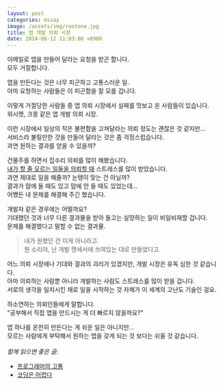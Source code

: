 ```yaml
---
layout: post
categories: essay
image: /assets/img/rootone.jpg
title: 앱 개발 의뢰 시장
date: 2024-06-12 11:03:00 +0900
---
```


이메일로 앱을 만들어 달라는 요청을 받곤 합니다.  
모두 거절합니다.

앱을 만든다는 것은 너무 피곤하고 고통스러운 일.  
아마 요청하는 사람들은 이 피곤함을 잘 모를 겁니다.

이렇게 거절당한 사람들 중 앱 의뢰 시장에서 실패를 맛보고 온 사람들이 있습니다.    
위시켓, 크몽 같은 앱 개발 의뢰 시장.  

이런 시장에서 일상의 작은 불편함을 고쳐달라는 의뢰 정도는 괜찮은 것 같지만...  
서비스라 불릴만한 것을 만들어 달라는 것은 좀 걱정스럽습니다.  
과연 원하는 결과를 얻을 수 있을까?

건물주를 하면서 집수리 의뢰를 많이 해봤습니다.  
[내가 할 줄 모르는 일들을 의뢰할 때](https://brunch.co.kr/@buildingking/12) 스트레스를 많이 받았습니다.  
과연 제대로 일을 해줄까? 눈탱이 맞는 건 아닐까?  
결과가 맘에 들 때도 있고 맘에 안 들 때도 있었는데...  
어쨌든 내 문제를 해결해 주긴 했습니다.  

개발자 같은 경우에는 어떨까요?  
기대했던 것과 너무 다른 결과물을 받아 들고는 실망하는 일이 비일비재할 겁니다.  
문제를 해결했다고 말할 수 없는 결과물.
> 내가 원했던 건 이게 아니라고.  
> 뭔 소리야, 난 개발 명세서에 쓰여있는 대로 만들었다고.

어느 의뢰 시장에나 기대와 결과의 괴리가 있겠지만, 개발 시장은 유독 심한 것 같습니다.  
아마 의뢰하는 사람뿐 아니라 개발하는 사람도 스트레스를 많이 받을 겁니다.  
서로의 생각을 일치시킨 채로 일을 시작하는 것 자체가 이 세계의 고난도 기술인 걸요.

하소연하는 의뢰인들에게 말합니다.  
"공부해서 직접 앱을 만드시는 게 더 빠르지 않을까요?"  

앱 하나를 온전히 만든다는 게 쉬운 일은 아니지만...  
모르는 사람에게 부탁해서 원하는 앱을 갖게 되는 것 보다는 쉬울 것 같습니다.
<br>
<br>
*함께 읽으면 좋은 글:*
* [프로그래머의 고통](/essay/2024/02/01/programmer-pain.html)
* [코딩은 어렵다](/essay/2021/09/05/코딩은-어렵다.html)